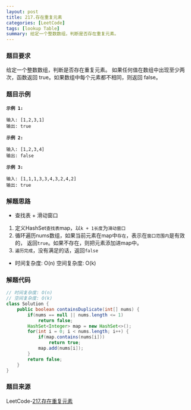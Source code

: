 ```yaml
---
layout: post
title: 217.存在重复元素
categories: [LeetCode]
tags: [lookup Table]
summary: 给定一个整数数组，判断是否存在重复元素。
---
```


### 题目要求
给定一个整数数组，判断是否存在重复元素。
如果任何值在数组中出现至少两次，函数返回 true。如果数组中每个元素都不相同，则返回 false。

### 题目示例
**`示例 1:`**
```
输入: [1,2,3,1]
输出: true
```

**`示例 2:`**
```
输入: [1,2,3,4]
输出: false
```

**`示例 3:`**
```
输入: [1,1,1,3,3,4,3,2,4,2]
输出: true
```

### 解题思路
- 查找表 + 滑动窗口
1. 定义HashSet`查找表`map，以`k + 1长度`为`滑动窗口` 
1. 循环遍历nums数组，如果当前元素在map中`存在`，表示在`窗口范围内`是有效的， 返回`true`。如果不存在，则把元素添加进map中。
1. `遍历完成`，没有满足的话，返回`false`

- 时间复杂度: O(n)  空间复杂度: O(k)

### 解题代码
```java
// 时间复杂度: O(n)
// 空间复杂度: O(k)
class Solution {
    public boolean containsDuplicate(int[] nums) {
        if(nums == null || nums.length <= 1)
            return false;
        HashSet<Integer> map = new HashSet<>();
        for(int i = 0; i < nums.length; i++) {
            if(map.contains(nums[i]))
                return true;
            map.add(nums[i]);
        }
        return false;
    }
}
```

### 题目来源
LeetCode-[217.存在重复元素](https://leetcode-cn.com/problems/contains-duplicate/)
